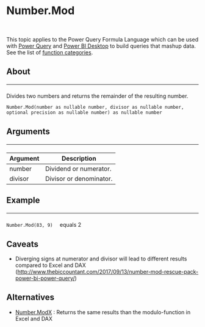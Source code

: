 <div class="topic">
    <h1 class="title">Number.Mod</h1>
    <div id="mainSection">
      <div id="mainBody"> <p>This topic applies to the Power Query Formula Language which can be used with <a href="https://support.office.com/article/Introduction-to-Microsoft-Power-Query-for-Excel-6E92E2F4-2079-4E1F-BAD5-89F6269CD605">Power Query</a> and <a href="http://go.microsoft.com/fwlink/p/?LinkId=618607">Power BI Desktop</a> to build queries that mashup data. See the list of <a href="https://msdn.microsoft.com/en-us/library/mt211003.aspx">function categories</a>.</p><div><h2 class="LW_CollapsibleArea_TitleDiv"><div><a class="LW_CollapsibleArea_TitleAhref" title="Collapse" role="heading"><span class="cl_CollapsibleArea_expanding LW_CollapsibleArea_Img"></span><span class="LW_CollapsibleArea_Title">About</span></a><div id="Anchor_0" class="LW_CollapsibleArea_Anchor_Div"><a href="/en-us/library/mt253344.aspx#Anchor_0" class="LW_CollapsibleArea_Anchor_Img" title="Right-click to copy and share the link for this section"></a></div><div class="LW_CollapsibleArea_HrDiv"><hr class="LW_CollapsibleArea_Hr" /></div></div></h2><div class="sectionblock"><a id="About"></a></div></div><p>Divides two numbers and returns the remainder of the resulting number.</p>

```Number.Mod(number as nullable number, divisor as nullable number, optional precision as nullable number) as nullable number ```


<div><h2 class="LW_CollapsibleArea_TitleDiv"><div><a class="LW_CollapsibleArea_TitleAhref" title="Collapse" role="heading"><span class="cl_CollapsibleArea_expanding LW_CollapsibleArea_Img"></span><span class="LW_CollapsibleArea_Title">Arguments</span></a><div id="Anchor_1" class="LW_CollapsibleArea_Anchor_Div"><a href="/en-us/library/mt253344.aspx#Anchor_1" class="LW_CollapsibleArea_Anchor_Img" title="Right-click to copy and share the link for this section"></a></div><div class="LW_CollapsibleArea_HrDiv"><hr class="LW_CollapsibleArea_Hr" /></div></div></h2><div class="sectionblock"><a id="Arguments"></a></div></div><table Responsive="true" summary="table"><thead><tr Responsive="true"><th scope="col">Argument</th><th scope="col">Description</th></tr></thead><tbody><tr><td data-th="Argument">number</td><td data-th="Description">Dividend or numerator.</td></tr><tr><td data-th="Argument">divisor</td><td data-th="Description">Divisor or denominator.</td></tr></tbody></table><div><h2 class="LW_CollapsibleArea_TitleDiv"><div><a class="LW_CollapsibleArea_TitleAhref" title="Collapse" role="heading"><span class="cl_CollapsibleArea_expanding LW_CollapsibleArea_Img"></span><span class="LW_CollapsibleArea_Title">Example</span></a><div id="Anchor_2" class="LW_CollapsibleArea_Anchor_Div"><a href="/en-us/library/mt253344.aspx#Anchor_2" class="LW_CollapsibleArea_Anchor_Img" title="Right-click to copy and share the link for this section"></a></div><div class="LW_CollapsibleArea_HrDiv"><hr class="LW_CollapsibleArea_Hr" /></div></div></h2><div class="sectionblock"><a id="Example"></a></div></div>


```Number.Mod(83, 9)  ```   equals 2 



## Caveats
- Diverging signs at numerator and divisor will lead to different results compared to Excel and DAX (http://www.thebiccountant.com/2017/09/13/number-mod-rescue-pack-power-bi-power-query/) 


## Alternatives
- [Number.ModX](../Number.ModX.pq) : Returns the same results than the modulo-function in Excel and DAX 
